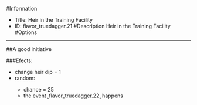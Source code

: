 #Information
 - Title: Heir in the Training Facility
 - ID: flavor_truedagger.21
#Description
Heir in the Training Facility
#Options

___
##A good initiative

###Efects:<ul><li>change heir dip = 1</li><li>random:</li><ul><li>chance = 25</li><li>the event ˻flavor_truedagger.22˼ happens</li></ul></ul>
